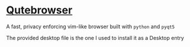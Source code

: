 # [Qutebrowser](https://qutebrowser.org/)

A fast, privacy enforcing vim-like browser built
with `python` and `pyqt5`

The provided desktop file is the one I used to install it
as a Desktop entry
